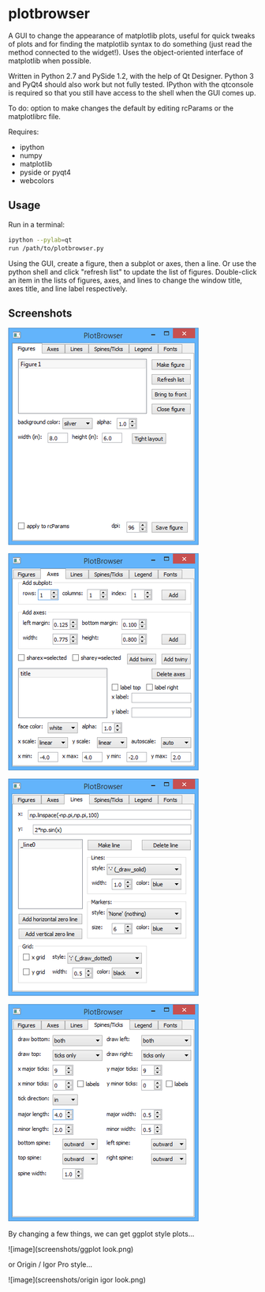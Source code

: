 plotbrowser
===========

A GUI to change the appearance of matplotlib plots, useful for quick tweaks of plots and for finding the matplotlib syntax to do something (just read the method connected to the widget!). Uses the object-oriented interface of matplotlib when possible.

Written in Python 2.7 and PySide 1.2, with the help of Qt Designer. Python 3 and PyQt4 should also work but not fully tested. IPython with the qtconsole is required so that you still have access to the shell when the GUI comes up.

To do: option to make changes the default by editing rcParams or the matplotlibrc file.

Requires:
- ipython
- numpy
- matplotlib
- pyside or pyqt4
- webcolors

Usage
-----------

Run in a terminal:
```sh
ipython --pylab=qt
run /path/to/plotbrowser.py
```
Using the GUI, create a figure, then a subplot or axes, then a line. Or use the python shell and click "refresh list" to update the list of figures. Double-click an item in the lists of figures, axes, and lines to change the window title, axes title, and line label respectively.

Screenshots
-----------

![image](screenshots/figurestab.png)

![image](screenshots/axestab.png)

![image](screenshots/linestab.png)

![image](screenshots/spinestab.png)

By changing a few things, we can get ggplot style plots...

![image](screenshots/ggplot look.png)

or Origin / Igor Pro style...

![image](screenshots/origin igor look.png)
